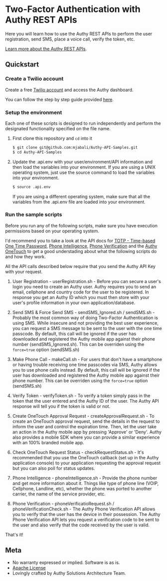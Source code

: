 # Two-Factor Authentication with Authy REST APIs

Here you will learn how to use the Authy REST APIs to perform the user registration, send SMS, place a voice call, verify the token, etc.


[Learn more about the Authy REST APIs](http://docs.authy.com/).

## Quickstart

### Create a Twilio account

Create a free [Twilio account](https://www.twilio.com/user/account/authy/getting-started) and access the Authy dashboard.

You can follow the step by step guide provided [here](https://goo.gl/B3nuo5).

### Setup the environment

Each one of these scripts is designed to run independently and perform the designated functionality specified on the file name.

1. First clone this repository and `cd` into it

   ```bash
   $ git clone git@github.com:mjabali/Authy-API-Samples.git
   $ cd Authy-API-Samples
   ```

1. Update the .api.env with your user/environment/API information and then load the variables into your environment. If you are using a UNIX operating system, just use the source command to load the variables into your environment.
 
   ```bash
   $ source .api.env
   ```

   If you are using a different operating system, make sure that all the variables from the .api.env file are loaded into your environment.
   
### Run the sample scripts

Before you run any of the following scripts, make sure you have execution permissions based on your operating system.

I'd recommend you to take a look at the API docs for [TOTP - Time-based One Time Password](http://docs.authy.com/totp.html), [Phone Intelligence](http://docs.authy.com/phone_intelligence.html), [Phone Verification](http://docs.authy.com/phone_verification.html) and the [Authy OneTouch](http://docs.authy.com/onetouch.html) to get a good understading about what the following scripts do and how they work.

All the API calls described below require that you send the Authy API Key with your request.

1. User Registration - userRegistration.sh - Before you can secure a user's login you need to create an Authy user. Authy requires you to send an email, cellphone and country code for the user to be registered. In response you get an Authy ID which you must then store with your user's profile information in your own application/database.

1. Send SMS & Force Send SMS - sendSMS_Ignored.sh / sendSMS.sh - Probably the most common way of doing Two-Factor Authentication is using SMS. While insecure and not providing the best user experience, you can request a SMS message to be sent to the user with the one time passcode. By default, this call will be ignored if the user has downloaded and registered the Authy mobile app against their phone number (sendSMS_Ignored.sh). This can be overriden using the ```force=true``` option (sendSMS.sh) 

1. Make Phone Call - makeCall.sh - For users that don't have a smartphone or having trouble receiving one time passcodes via SMS, Authy allows you to use phone calls instead. By default, this call will be ignored if the user has downloaded and registered the Authy mobile app against their phone number. This can be overriden using the ```force=true``` option (sendSMS.sh) 

1. Verify Token - verifyToken.sh - To verify a token simply pass in the token that the user entered and the Authy ID of the user. The Authy API response will tell you if the token is valid or not.

1. Create OneTouch Approval Request - createApprovalRequest.sh - To create an OneTouch approval request, send the details in the request to inform the user and control the expiration time. Then, let the user take an action in the Authy mobile app by pressing 'Approve' or 'Deny'. Authy also provides a mobile SDK where you can provide a similar experience with an 100% branded mobile app. 

1. Check OneTouch Request Status - checkRequestStatus.sh - It's recommended that you use the OneTouch callback (set up in the Authy application console) to your application requesting the approval request but you can also poll for status updates.

1. Phone Intelligence - phoneIntelligence.sh - Provide the phone number and get more information about it. Things like type of phone line (VOIP, Cellphone, Landline, etc), whether the phone was ported to another carrier, the name of the service provider, etc.

1. Phone Verification - phoneVerificatioRequest.sh / phoneVerificationCheck.sh - The Authy Phone Verification API allows you to verify that the user has the device in their possession. The Authy Phone Verification API lets you request a verification code to be sent to the user and also verify that the code received by the user is valid.


That's it!

## Meta

* No warranty expressed or implied. Software is as is.
* [Apache License](https://opensource.org/licenses/Apache-2.0)
* Lovingly crafted by Authy Solutions Architecture Team.